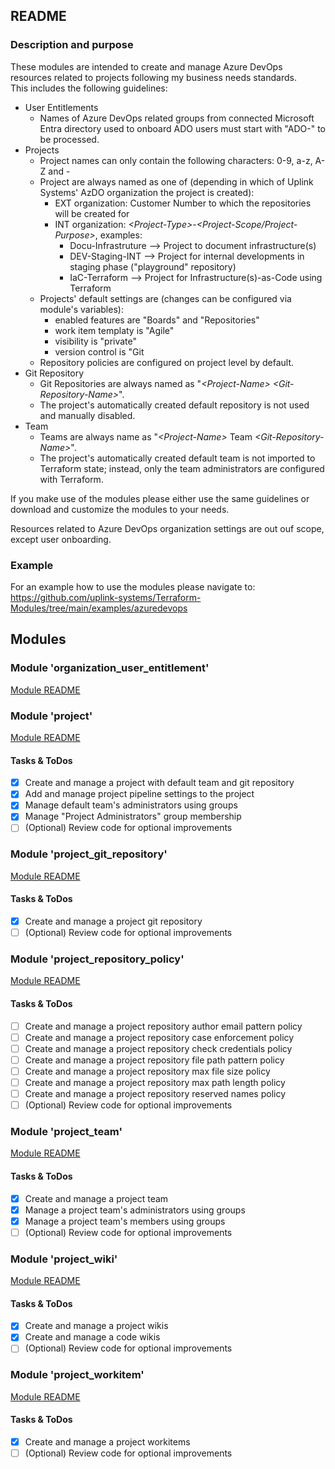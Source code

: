 ## README

### Description and purpose

These modules are intended to create and manage Azure DevOps resources related to projects following my business needs standards.  
This includes the following guidelines:  
* User Entitlements
  * Names of Azure DevOps related groups from connected Microsoft Entra directory used to onboard ADO users must start with "ADO-" to be processed.  
* Projects
  * Project names can only contain the following characters: 0-9, a-z, A-Z and -
  * Project are always named as one of (depending in which of Uplink Systems' AzDO organization the project is created):
    * EXT organization: Customer Number to which the repositories will be created for  
    * INT organization: <i>&lt;Project-Type&gt;</i>-<i>&lt;Project-Scope/Project-Purpose&gt;</i>, examples:  
      * Docu-Infrastruture --> Project to document infrastructure(s)  
      * DEV-Staging-INT --> Project for internal developments in staging phase ("playground" repository)  
      * IaC-Terraform --> Project for Infrastructure(s)-as-Code using Terraform  
  * Projects' default settings are (changes can be configured via module's variables):
    * enabled features are "Boards" and "Repositories"  
    * work item templaty is "Agile"  
    * visibility is "private"  
    * version control is "Git  
  * Repository policies are configured on project level by default.  
* Git Repository
  * Git Repositories are always named as "<i>&lt;Project-Name&gt;</i> <i>&lt;Git-Repository-Name&gt;</i>".
  * The project's automatically created default repository is not used and manually disabled.
* Team
  * Teams are always name as "<i>&lt;Project-Name&gt;</i> Team <i>&lt;Git-Repository-Name&gt;</i>".
  * The project's automatically created default team is not imported to Terraform state; instead, only the team administrators are configured with Terraform.
  
If you make use of the modules please either use the same guidelines or download and customize the modules to your needs.  
  
Resources related to Azure DevOps organization settings are out ouf scope, except user onboarding.  

### Example

For an example how to use the modules please navigate to:  
https://github.com/uplink-systems/Terraform-Modules/tree/main/examples/azuredevops  

## Modules

### Module 'organization_user_entitlement'

[Module README](organization_user_entitlement/README.md)

### Module 'project'

[Module README](project/README.md)  

#### Tasks & ToDos

- [x] Create and manage a project with default team and git repository
- [x] Add and manage project pipeline settings to the project
- [x] Manage default team's administrators using groups
- [x] Manage "Project Administrators" group membership
- [ ] \(Optional) Review code for optional improvements

### Module 'project_git_repository'

[Module README](project_git_repository/README.md)  

#### Tasks & ToDos

- [x] Create and manage a project git repository
- [ ] \(Optional) Review code for optional improvements

### Module 'project_repository_policy'

[Module README](project_repository_policy/README.md)

#### Tasks & ToDos

- [ ] Create and manage a project repository author email pattern policy
- [ ] Create and manage a project repository case enforcement policy
- [ ] Create and manage a project repository check credentials policy
- [ ] Create and manage a project repository file path pattern policy
- [ ] Create and manage a project repository max file size policy
- [ ] Create and manage a project repository max path length policy
- [ ] Create and manage a project repository reserved names policy
- [ ] \(Optional) Review code for optional improvements

### Module 'project_team'

[Module README](project_team/README.md)

#### Tasks & ToDos

- [x] Create and manage a project team
- [x] Manage a project team's administrators using groups
- [x] Manage a project team's members using groups
- [ ] \(Optional) Review code for optional improvements

### Module 'project_wiki'

[Module README](project_wiki/README.md)

#### Tasks & ToDos

- [x] Create and manage a project wikis
- [x] Create and manage a code wikis
- [ ] \(Optional) Review code for optional improvements

### Module 'project_workitem'

[Module README](project_workitem/README.md)

#### Tasks & ToDos

- [x] Create and manage a project workitems
- [ ] \(Optional) Review code for optional improvements
